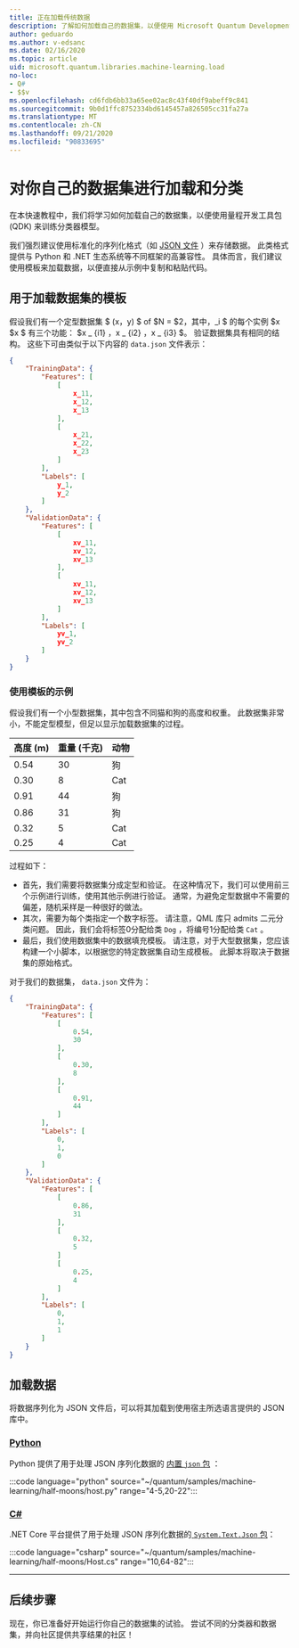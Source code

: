 ```yaml
---
title: 正在加载传统数据
description: 了解如何加载自己的数据集，以便使用 Microsoft Quantum Development Kit (QDK) 训练分类器模型。
author: geduardo
ms.author: v-edsanc
ms.date: 02/16/2020
ms.topic: article
uid: microsoft.quantum.libraries.machine-learning.load
no-loc:
- Q#
- $$v
ms.openlocfilehash: cd6fdb6bb33a65ee02ac8c43f40df9abeff9c841
ms.sourcegitcommit: 9b0d1ffc8752334bd6145457a826505cc31fa27a
ms.translationtype: MT
ms.contentlocale: zh-CN
ms.lasthandoff: 09/21/2020
ms.locfileid: "90833695"
---
```

# <a name="load-and-classify-your-own-datasets"></a>对你自己的数据集进行加载和分类

在本快速教程中，我们将学习如何加载自己的数据集，以便使用量程开发工具包 (QDK) 来训练分类器模型。

我们强烈建议使用标准化的序列化格式（如 [JSON 文件](https://en.wikipedia.org/wiki/JSON) ）来存储数据。
此类格式提供与 Python 和 .NET 生态系统等不同框架的高兼容性。
具体而言，我们建议使用模板来加载数据，以便直接从示例中复制和粘贴代码。

## <a name="template-for-loading-your-datasets"></a>用于加载数据集的模板

假设我们有一个定型数据集 $ (x，y) $ of $N = $2，其中，_i $ 的每个实例 $x $x $ 有三个功能： $x _ {i1} $，$x _ {i2} $，$x _ {i3} $。
验证数据集具有相同的结构。
这些下可由类似于以下内容的 `data.json` 文件表示：

```json
{
    "TrainingData": {
        "Features": [
            [
                x_11,
                x_12,
                x_13
            ],
            [
                x_21,
                x_22,
                x_23
            ]
        ],
        "Labels": [
            y_1,
            y_2
        ]
    },
    "ValidationData": {
        "Features": [
            [
                xv_11,
                xv_12,
                xv_13
            ],
            [
                xv_11,
                xv_12,
                xv_13
            ]
        ],
        "Labels": [
            yv_1,
            yv_2
        ]
    }
}
```

### <a name="example-using-the-template"></a>使用模板的示例

假设我们有一个小型数据集，其中包含不同猫和狗的高度和权重。 此数据集非常小，不能定型模型，但足以显示加载数据集的过程。

| 高度 (m)  | 重量 (千克)  | 动物 |
|-----------|------------|--------|
| 0.54      | 30         | 狗    |
| 0.30      | 8          | Cat    |
| 0.91      | 44         | 狗    |
| 0.86      | 31          | 狗    |
| 0.32      | 5         | Cat    |
| 0.25      | 4          | Cat    |

过程如下：

- 首先，我们需要将数据集分成定型和验证。 在这种情况下，我们可以使用前三个示例进行训练，使用其他示例进行验证。 通常，为避免定型数据中不需要的偏差，随机采样是一种很好的做法。
- 其次，需要为每个类指定一个数字标签。 请注意，QML 库只 admits 二元分类问题。 因此，我们会将标签0分配给类 `Dog` ，将编号1分配给类 `Cat` 。
- 最后，我们使用数据集中的数据填充模板。 请注意，对于大型数据集，您应该构建一个小脚本，以根据您的特定数据集自动生成模板。 此脚本将取决于数据集的原始格式。

对于我们的数据集， `data.json` 文件为：

```json
{
    "TrainingData": {
        "Features": [
            [
                0.54,
                30
            ],
            [
                0.30,
                8
            ],
            [
                0.91,
                44
            ]
        ],
        "Labels": [
            0,
            1,
            0
        ]
    },
    "ValidationData": {
        "Features": [
            [
                0.86,
                31
            ],
            [
                0.32,
                5
            ]
            [
                0.25,
                4
            ]
        ],
        "Labels": [
            0,
            1,
            1
        ]
    }
}

```

## <a name="loading-the-data"></a>加载数据

将数据序列化为 JSON 文件后，可以将其加载到使用宿主所选语言提供的 JSON 库中。

### <a name="python"></a>[Python](#tab/tabid-python)

Python 提供了用于处理 JSON 序列化数据的 [内置 `json` 包](https://docs.python.org/3.7/library/json.html) ：

:::code language="python" source="~/quantum/samples/machine-learning/half-moons/host.py" range="4-5,20-22":::

### <a name="c"></a>[C#](#tab/tabid-csharp)

.NET Core 平台提供了用于处理 JSON 序列化数据的[ `System.Text.Json` 包](https://www.nuget.org/packages/System.Text.Json)：

:::code language="csharp" source="~/quantum/samples/machine-learning/half-moons/Host.cs" range="10,64-82":::

***

## <a name="next-steps"></a>后续步骤

现在，你已准备好开始运行你自己的数据集的试验。 尝试不同的分类器和数据集，并向社区提供共享结果的社区！
